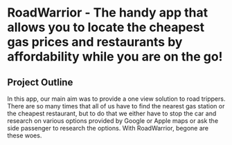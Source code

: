 # RoadWarrior - The handy app that allows you to locate the cheapest gas prices and restaurants by affordability while you are on the go!

## Project Outline

In this app, our main aim was to provide a one view solution to road trippers. There are so many times that all of us have to find the nearest gas station or the cheapest restaurant, but to do that we either have to stop the car and research on various options provided by Google or Apple maps or ask the side passenger to research the options. With RoadWarrior, begone are these woes.

